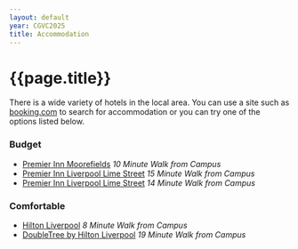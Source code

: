 ```yaml
---
layout: default
year: CGVC2025
title: Accommodation
---
```


# {{page.title}}
There is a wide variety of hotels in the local area. You can use a site such as [booking.com](https://www.booking.com/searchresults.en-gb.html?ss=Liverpool+City+Centre%2C+Liverpool%2C+Merseyside%2C+United+Kingdom&ssne=Clerkenwell&ssne_untouched=Clerkenwell&efdco=1&label=london%2Fclerkenwell-4oMaErEFQ0oEipN8J6yQwwS360626135495%3Apl%3Ata%3Ap140%3Ap2%3Aac%3Aap%3Aneg%3Afi%3Atiaud-297601666995%3Akwd-1307404010%3Alp9045999%3Ali%3Adec%3Adm%3Appccp%3DUmFuZG9tSVYkc2RlIyh9Yf5EcukO1MOGLSSAuId8ToA&sid=30f87014014f721113ad645b65c26ca9&aid=303948&lang=en-gb&sb=1&src_elem=sb&src=searchresults&dest_id=1104&dest_type=district&ac_position=0&ac_click_type=b&ac_langcode=en&ac_suggestion_list_length=5&search_selected=true&search_pageview_id=913578ca66df23c4&ac_meta=GhA5MTM1NzhjYTY2ZGYyM2M0IAAoATICZW46BUxpdmVyQABKAFAA&group_adults=2&no_rooms=1&group_children=0) to search for accommodation or you can try one of the options listed below.

### Budget
 - [Premier Inn Moorefields]([https://www.premierinn.com/gb/en/hotels/england/merseyside/liverpool/liverpool-city-centre-moorfields.html]) *10 Minute Walk from Campus*
 - [Premier Inn Liverpool Lime Street]([https://www.premierinn.com/gb/en/hotels/england/merseyside/liverpool/liverpool-city-centre-lime-street.html?ARRdd=03&ARRmm=01&ARRyyyy=2025&NIGHTS=1&ROOMS=1&ADULT1=1&CHILD1=0&COT1=0&INTTYP1=DB&BRAND=PI]) *15 Minute Walk from Campus*
 - [Premier Inn Liverpool Lime Street]([https://all.accor.com/hotel/A0H9/index.en.shtml]) *14 Minute Walk from Campus*

### Comfortable
 - [Hilton Liverpool]([https://www.hilton.com/en/hotels/lplhihi-hilton-liverpool-city-centre/?msockid=3ec97136bb15611c02ef6451ba8a6066]) *8 Minute Walk from Campus*
 - [DoubleTree by Hilton Liverpool]([https://www.hilton.com/en/hotels/lplhihi-hilton-liverpool-city-centre/?msockid=3ec97136bb15611c02ef6451ba8a6066]) *19 Minute Walk from Campus*
